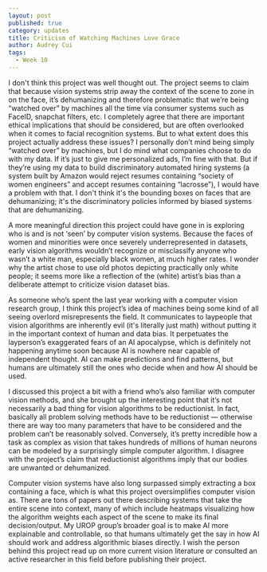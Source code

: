 ```yaml
---
layout: post
published: true
category: updates
title: Criticism of Watching Machines Love Grace
author: Audrey Cui
tags:
  - Week 10
---
```

I don't think this project was well thought out. The project seems to claim that because vision systems strip away the context of the scene to zone in on the face, it’s dehumanizing and therefore problematic that we’re being “watched over” by machines all the time via consumer systems such as FaceID, snapchat filters, etc. I completely agree that there are important ethical implications that should be considered, but are often overlooked when it comes to facial recognition systems. But to what extent does this project actually address these issues? I personally don’t mind being simply “watched over” by machines, but I do mind what companies choose to do with my data. If it’s just to give me personalized ads, I’m fine with that. But if they’re using my data to build discriminatory automated hiring systems (a system built by Amazon would reject resumes containing “society of women engineers” and accept resumes containing “lacrosse”), I would have a problem with that. I don't think it's the bounding boxes on faces that are dehumanizing; it's the discriminatory policies informed by biased systems that are dehumanizing. 

A more meaningful direction this project could have gone in is exploring who is and is not ‘seen’ by computer vision systems. Because the faces of women and minorities were once severely underrepresented in datasets, early vision algorithms wouldn’t recognize or misclassify anyone who wasn’t a white man, especially black women, at much higher rates. I wonder why the artist chose to use old photos depicting practically only white people; it seems more like a reflection of the (white) artist’s bias than a deliberate attempt to criticize vision dataset bias. 

As someone who’s spent the last year working with a computer vision research group, I think this project’s idea of machines being some kind of all seeing overlord misrepresents the field. It communicates to laypeople that vision algorithms are inherently evil (it's literally just math) without putting it in the important context of human and data bias. It perpetuates the layperson’s exaggerated fears of an AI apocalypse, which is definitely not happening anytime soon because AI is nowhere near capable of independent thought. AI can make predictions and find patterns, but humans are ultimately still the ones who decide when and how AI should be used. 

I discussed this project a bit with a friend who’s also familiar with computer vision methods, and she brought up the interesting point that it’s not necessarily a bad thing for vision algorithms to be reductionist. In fact, basically all problem solving methods have to be reductionist — otherwise there are way too many parameters that have to be considered and the problem can’t be reasonably solved. Conversely, it’s pretty incredible how a task as complex as vision that takes hundreds of millions of human neurons can be modeled by a surprisingly simple computer algorithm. I disagree with the project’s claim that reductionist algorithms imply that our bodies are unwanted or dehumanized. 

Computer vision systems have also long surpassed simply extracting a box containing a face, which is what this project oversimplifies computer vision as. There are tons of papers out there describing systems that take the entire scene into context, many of which include heatmaps visualizing how the algorithm weights each aspect of the scene to make its final decision/output. My UROP group’s broader goal is to make AI more explainable and controllable, so that humans ultimately get the say in how AI should work and address algorithmic biases directly. I wish the person behind this project read up on more current vision literature or consulted an active researcher in this field before publishing their project.
